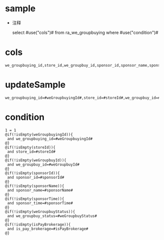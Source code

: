 sample
===
* 注释

	select #use("cols")# from ra_we_groupbuying  where  #use("condition")#

cols
===
	we_groupbuying_id,store_id,we_groupbuy_id,sponsor_id,sponsor_name,sponsor_time,we_groupbuy_status,is_pay_brokerage

updateSample
===
	
	we_groupbuying_id=#weGroupbuyingId#,store_id=#storeId#,we_groupbuy_id=#weGroupbuyId#,sponsor_id=#sponsorId#,sponsor_name=#sponsorName#,sponsor_time=#sponsorTime#,we_groupbuy_status=#weGroupbuyStatus#,is_pay_brokerage=#isPayBrokerage#

condition
===

	1 = 1  
	@if(!isEmpty(weGroupbuyingId)){
	 and we_groupbuying_id=#weGroupbuyingId#
	@}
	@if(!isEmpty(storeId)){
	 and store_id=#storeId#
	@}
	@if(!isEmpty(weGroupbuyId)){
	 and we_groupbuy_id=#weGroupbuyId#
	@}
	@if(!isEmpty(sponsorId)){
	 and sponsor_id=#sponsorId#
	@}
	@if(!isEmpty(sponsorName)){
	 and sponsor_name=#sponsorName#
	@}
	@if(!isEmpty(sponsorTime)){
	 and sponsor_time=#sponsorTime#
	@}
	@if(!isEmpty(weGroupbuyStatus)){
	 and we_groupbuy_status=#weGroupbuyStatus#
	@}
	@if(!isEmpty(isPayBrokerage)){
	 and is_pay_brokerage=#isPayBrokerage#
	@}
	
	